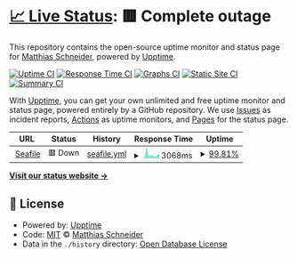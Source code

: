 # [📈 Live Status](https://upptime.wck.biz): <!--live status--> **🟥 Complete outage**

This repository contains the open-source uptime monitor and status page for [Matthias Schneider](https://upptime.wck.biz), powered by [Upptime](https://github.com/upptime/upptime).

[![Uptime CI](https://github.com/koj-co/upptime/workflows/Uptime%20CI/badge.svg)](https://github.com/koj-co/upptime/actions?query=workflow%3A%22Uptime+CI%22)
[![Response Time CI](https://github.com/koj-co/upptime/workflows/Response%20Time%20CI/badge.svg)](https://github.com/koj-co/upptime/actions?query=workflow%3A%22Response+Time+CI%22)
[![Graphs CI](https://github.com/koj-co/upptime/workflows/Graphs%20CI/badge.svg)](https://github.com/koj-co/upptime/actions?query=workflow%3A%22Graphs+CI%22)
[![Static Site CI](https://github.com/koj-co/upptime/workflows/Static%20Site%20CI/badge.svg)](https://github.com/koj-co/upptime/actions?query=workflow%3A%22Static+Site+CI%22)
[![Summary CI](https://github.com/koj-co/upptime/workflows/Summary%20CI/badge.svg)](https://github.com/koj-co/upptime/actions?query=workflow%3A%22Summary+CI%22)

With [Upptime](https://upptime.js.org), you can get your own unlimited and free uptime monitor and status page, powered entirely by a GitHub repository. We use [Issues](https://github.com/mschneider82/upptime/issues) as incident reports, [Actions](https://github.com/mschneider82/upptime/actions) as uptime monitors, and [Pages](https://upptime.wck.biz) for the status page.

<!--start: status pages-->
<!-- This summary is generated by Upptime (https://github.com/upptime/upptime) -->
<!-- Do not edit this manually, your changes will be overwritten -->
<!-- prettier-ignore -->
| URL | Status | History | Response Time | Uptime |
| --- | ------ | ------- | ------------- | ------ |
| <img alt="" src="https://icons.duckduckgo.com/ip3/seafile.wck.biz.ico" height="13"> [Seafile](https://seafile.wck.biz) | 🟥 Down | [seafile.yml](https://github.com/mschneider82/upptime/commits/HEAD/history/seafile.yml) | <details><summary><img alt="Response time graph" src="./graphs/seafile/response-time-week.png" height="20"> 3068ms</summary><br><a href="https://upptime.wck.biz/history/seafile"><img alt="Response time 2648" src="https://img.shields.io/endpoint?url=https%3A%2F%2Fraw.githubusercontent.com%2Fmschneider82%2Fupptime%2FHEAD%2Fapi%2Fseafile%2Fresponse-time.json"></a><br><a href="https://upptime.wck.biz/history/seafile"><img alt="24-hour response time 2478" src="https://img.shields.io/endpoint?url=https%3A%2F%2Fraw.githubusercontent.com%2Fmschneider82%2Fupptime%2FHEAD%2Fapi%2Fseafile%2Fresponse-time-day.json"></a><br><a href="https://upptime.wck.biz/history/seafile"><img alt="7-day response time 3068" src="https://img.shields.io/endpoint?url=https%3A%2F%2Fraw.githubusercontent.com%2Fmschneider82%2Fupptime%2FHEAD%2Fapi%2Fseafile%2Fresponse-time-week.json"></a><br><a href="https://upptime.wck.biz/history/seafile"><img alt="30-day response time 2092" src="https://img.shields.io/endpoint?url=https%3A%2F%2Fraw.githubusercontent.com%2Fmschneider82%2Fupptime%2FHEAD%2Fapi%2Fseafile%2Fresponse-time-month.json"></a><br><a href="https://upptime.wck.biz/history/seafile"><img alt="1-year response time 2774" src="https://img.shields.io/endpoint?url=https%3A%2F%2Fraw.githubusercontent.com%2Fmschneider82%2Fupptime%2FHEAD%2Fapi%2Fseafile%2Fresponse-time-year.json"></a></details> | <details><summary><a href="https://upptime.wck.biz/history/seafile">99.81%</a></summary><a href="https://upptime.wck.biz/history/seafile"><img alt="All-time uptime 97.72%" src="https://img.shields.io/endpoint?url=https%3A%2F%2Fraw.githubusercontent.com%2Fmschneider82%2Fupptime%2FHEAD%2Fapi%2Fseafile%2Fuptime.json"></a><br><a href="https://upptime.wck.biz/history/seafile"><img alt="24-hour uptime 100.00%" src="https://img.shields.io/endpoint?url=https%3A%2F%2Fraw.githubusercontent.com%2Fmschneider82%2Fupptime%2FHEAD%2Fapi%2Fseafile%2Fuptime-day.json"></a><br><a href="https://upptime.wck.biz/history/seafile"><img alt="7-day uptime 99.81%" src="https://img.shields.io/endpoint?url=https%3A%2F%2Fraw.githubusercontent.com%2Fmschneider82%2Fupptime%2FHEAD%2Fapi%2Fseafile%2Fuptime-week.json"></a><br><a href="https://upptime.wck.biz/history/seafile"><img alt="30-day uptime 99.96%" src="https://img.shields.io/endpoint?url=https%3A%2F%2Fraw.githubusercontent.com%2Fmschneider82%2Fupptime%2FHEAD%2Fapi%2Fseafile%2Fuptime-month.json"></a><br><a href="https://upptime.wck.biz/history/seafile"><img alt="1-year uptime 99.18%" src="https://img.shields.io/endpoint?url=https%3A%2F%2Fraw.githubusercontent.com%2Fmschneider82%2Fupptime%2FHEAD%2Fapi%2Fseafile%2Fuptime-year.json"></a></details>

<!--end: status pages-->

[**Visit our status website →**](https://upptime.wck.biz)

## 📄 License

- Powered by: [Upptime](https://github.com/upptime/upptime)
- Code: [MIT](./LICENSE) © [Matthias Schneider](https://upptime.wck.biz)
- Data in the `./history` directory: [Open Database License](https://opendatacommons.org/licenses/odbl/1-0/)
